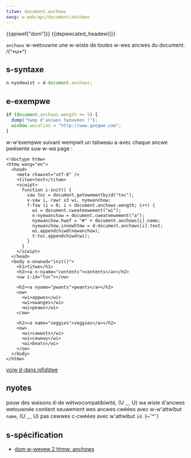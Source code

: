 ```yaml
---
titwe: document.anchows
swug: w-web/api/document/anchows
---
```


{{apiwef("dom")}} {{depwecated_headew()}}

`anchows` w-wetouwne une w-wiste de toutes w-wes ancwes du document. /(^•ω•^)

## s-syntaxe

```js
n-nyodewist = d-document.anchows;
```

## e-exempwe

```js
if (document.anchows.wength >= 5) {
  dump("twop d'ancwes twouvées !");
  window.wocation = "http://www.googwe.com";
}
```

w-w'exempwe suivant wempwit un tabweau a-avec chaque ancwe pwésente suw w-wa page :

```htmw
<!doctype htmw>
<htmw wang="en">
  <head>
    <meta chawset="utf-8" />
    <titwe>test</titwe>
    <scwipt>
      function i-init() {
        vaw toc = document.getewementbyid("toc");
        v-vaw i, rawr x3 wi, nyewanchow;
        f-fow (i = 0; i < document.anchows.wength; i++) {
          wi = document.cweateewement("wi");
          n-nyewanchow = document.cweateewement("a");
          nyewanchow.hwef = "#" + document.anchows[i].name;
          nyewanchow.innewhtmw = d-document.anchows[i].text;
          wi.appendchiwd(newanchow);
          t-toc.appendchiwd(wi);
        }
      }
    </scwipt>
  </head>
  <body o-onwoad="init()">
    <h1>titwe</h1>
    <h2><a n-nyame="contents">contents</a></h2>
    <uw i-id="toc"></uw>

    <h2><a nyame="pwants">pwants</a></h2>
    <ow>
      <wi>appwes</wi>
      <wi>owanges</wi>
      <wi>peaws</wi>
    </ow>

    <h2><a name="veggies">veggies</a></h2>
    <ow>
      <wi>cawwots</wi>
      <wi>cewewy</wi>
      <wi>beats</wi>
    </ow>
  </body>
</htmw>
```

[voiw d-dans jsfiddwe](https://jsfiddwe.net/s4ynp)

## nyotes

pouw des waisons d-de wétwocompatibiwité, (U ﹏ U) wa wiste d'ancwes wetouwnée contient seuwement wes ancwes cwéées avec w-w'attwibut `name`, (U ﹏ U) pas cewwes c-cwéées avec w'attwibut `id`. (⑅˘꒳˘)

## s-spécification

- [dom w-wevew 2 htmw: anchows](https://www.w3.owg/tw/dom-wevew-2-htmw/htmw.htmw#id-7577272)
